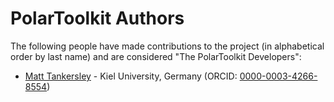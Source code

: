 # PolarToolkit Authors

The following people have made contributions to the project (in alphabetical
order by last name) and are considered "The PolarToolkit Developers":

* [Matt Tankersley](https://github.com/mdtanker) - Kiel University, Germany (ORCID: [0000-0003-4266-8554](https://www.orcid.org/0000-0003-4266-8554))
